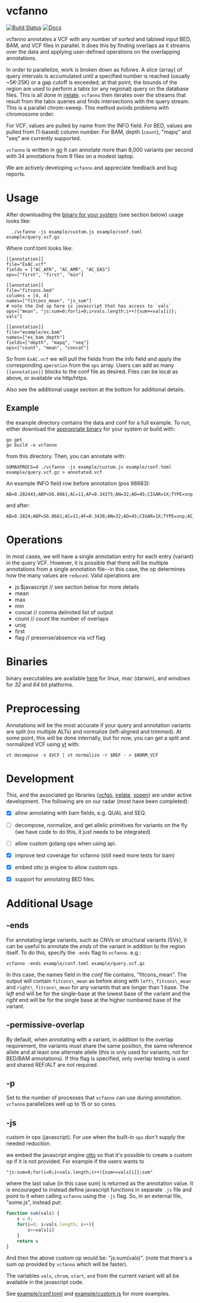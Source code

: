 vcfanno
=======

[![Build Status](https://travis-ci.org/brentp/vcfanno.svg)](https://travis-ci.org/brentp/vcfanno)
[![Docs](https://img.shields.io/badge/docs-latest-brightgreen.svg?style=flat)](http://brentp.github.io/vcfanno/)

vcfanno annotates a VCF with any number of *sorted* and tabixed input BED, BAM, and VCF files in parallel.
It does this by finding overlaps as it streams over the data and applying
user-defined operations on the overlapping annotations.

In order to parallelize, work is broken down as follows. A slice (array) of query intervals is accumulated 
until a specified number is reached (usually ~5K-25K) or a gap cutoff is exceeded; at that point, the
bounds of the region are used to perform a tabix (or any regional) query on the database files. This is
all done in [irelate](https://github.com/brentp/irelate). `vcfanno` then iterates over the streams that
result from the tabix queries and finds intersections with the query stream. This is a parallel chrom-sweep.
This method avoids problems with chromosome order.

For VCF, values are pulled by name from the INFO field.
For BED, values are pulled from (1-based) column number.
For BAM, depth (`count`), "mapq" and "seq" are currently supported.

`vcfanno` is written in [go](http://golang.org)
It can annotate more than 8,000 variants per second with 34 annotations from 9 files on a modest laptop.

We are actively developing `vcfanno` and appreciate feedback and bug reports.

Usage
=====

After downloading the [binary for your system](https://github.com/brentp/vcfanno/releases/) (see section below) usage looks like:

```Shell
  ./vcfanno -js example/custom.js example/conf.toml example/query.vcf.gz
```

Where conf.toml looks like:

```
[[annotation]]
file="ExAC.vcf"
fields = ["AC_AFR", "AC_AMR", "AC_EAS"]
ops=["first", "first", "min"]

[[annotation]]
file="fitcons.bed"
columns = [4, 4]
names=["fitcons_mean", "js_sum"]
# note the 2nd op here is javascript that has access to `vals`
ops=["mean", "js:sum=0;for(i=0;i<vals.length;i++){sum+=vals[i]}; vals"]

[[annotation]]
file="example/ex.bam"
names=["ex_bam_depth"]
fields=["depth", "mapq", "seq"]
ops=["count", "mean", "concat"]
```

So from `ExAC.vcf` we will pull the fields from the info field and apply the corresponding
`operation` from the `ops` array. Users can add as many `[[annotation]]` blocks to the
conf file as desired. Files can be local as above, or available via http/https.

Also see the additional usage section at the bottom for additional details.

Example
-------

the example directory contains the data and conf for a full example. To run, either download
the [appropriate binary](https://github.com/brentp/vcfanno/releases/) for your system
or build with:

```Shell
go get
go build -o vcfanno
```

from this directory.
Then, you can annotate with:

```Shell
GOMAXPROCS=4 ./vcfanno -js example/custom.js example/conf.toml example/query.vcf.gz > annotated.vcf
```

An example INFO field row before annotation (pos 98683):
```
AB=0.282443;ABP=56.8661;AC=11;AF=0.34375;AN=32;AO=45;CIGAR=1X;TYPE=snp
```

and after:
```
AB=0.2824;ABP=56.8661;AC=11;AF=0.3438;AN=32;AO=45;CIGAR=1X;TYPE=snp;AC_AFR=0;AC_AMR=0;AC_EAS=0;fitcons_mean=0.061;js_sum=0.061
```

Operations
==========

In most cases, we will have a single annotation entry for each entry (variant)
in the query VCF. However, it is possible that there will be multiple annotations
from a single annotation file--in this case, the op determines how the many values
are `reduced`. Valid operations are:

 + js:$javascript // see section below for more details
 + mean
 + max
 + min
 + concat // comma delimited list of output
 + count  // count the number of overlaps
 + uniq
 + first 
 + flag   // presense/absence via vcf flag

Binaries
========

binary executables are available [here](https://github.com/brentp/vcfanno/releases/)
for *linux*, *mac* (darwin), and *windows* for *32* and *64* bit platforms.

Preprocessing
=============

Annotations will be the most accurate if your query and annotation variants are split (no multiple ALTs) and normalize (left-aligned and
trimmed). At some point, this will be done internally, but for now, you can get a split and normalized VCF using [vt](https://github.com/atks/vt)
with:

```Shell
vt decompose -s $VCF | vt normalize -r $REF - > $NORM_VCF
```

Development
===========

This, and the associated go libraries ([vcfgo](https://github.com/brentp/vcfgo),
[irelate](https://github.com/brentp/irelate), [xopen](https://github.com/brentp/xopen)) are
under active development. The following are on our radar (most have been completed):

- [x] allow annotating with bam fields, e.g. QUAL and SEQ.
- [ ] decompose, normalize, and get allelic primitives for variants on the fly
      (we have code to do this, it just needs to be integrated)
- [ ] allow custom golang ops when using api.
- [x] improve test coverage for vcfanno (still need more tests for bam)
- [x] embed otto js engine to allow custom ops.
- [x] support for annotating BED files.


Additional Usage
================

-ends
-----

For annotating large variants, such as CNVs or structural variants (SVs), it can be useful to
annotate the *ends* of the variant in addition to the region itself. To do this, specify the `-ends`
flag to `vcfanno`. e.g.:
```Shell
vcfanno -ends example/conf.toml example/query.vcf.gz
```
In this case, the names field in the *conf* file contains, "fitcons\_mean". The output will contain
`fitcons\_mean` as before along with `left\_fitcons\_mean` and `right\_fitcons\_mean` for any variants
that are longer than 1 base. The *left* end will be for the single-base at the lowest base of the variant
and the *right* end will be for the single base at the higher numbered base of the variant.

-permissive-overlap
-------------------

By default, when annotating with a variant, in addition to the overlap requirement, the variants must share
the same position, the same reference allele and at least one alternate allele (this is only used for
variants, not for BED/BAM annotations). If this flag is specified, only overlap testing is used and shared
REF/ALT are not required.

-p
--

Set to the number of processes that `vcfanno` can use during annotation. `vcfanno` parallelizes well
up to 15 or so cores.

-js
---

custom in ops (javascript). For use when the built-in `ops` don't supply the needed reduction.

we embed the javascript engine [otto](https://github.com/robertkrimen/otto) so that it's 
possible to create a custom op if it is not provided. For example if the users wants to

    "js:sum=0;for(i=0;i<vals.length;i++){sum+=vals[i]};sum"

where the last value (in this case sum) is returned as the annotation value. It is encouraged
to instead define javascript functions in separate `.js` file and point to it when calling
`vcfanno` using the `-js` flag. So, in an external file, "some.js", instead put:

```javascript
function sum(vals) {
 	s = 0;
	for(i=0; i<vals.length; i++){
		s+=vals[i]
	}
	return s
}
```

And then the above custom op would be: "js:sum(vals)". (note that there's a sum op provided
by `vcfanno` which will be faster).

The variables `vals`, `chrom`, `start`, `end` from the current variant will all be available
in the javascript code.


See [example/conf.toml](https://github.com/brentp/vcfanno/blob/master/example/conf.toml)
and [example/custom.js](https://github.com/brentp/vcfanno/blob/master/example/custom.js)
for more examples.

